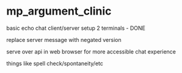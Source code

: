 # mp_argument_clinic

basic echo chat client/server setup 2 terminals - DONE

replace server message with negated version

serve over api in web browser for more accessible chat experience

things like spell check/spontaneity/etc
